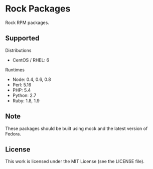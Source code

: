 Rock Packages
=============

Rock RPM packages.

## Supported

Distributions

 * CentOS / RHEL: 6

Runtimes

  * Node: 0.4, 0.6, 0.8
  * Perl: 5.16
  * PHP: 5.4
  * Python: 2.7
  * Ruby: 1.8, 1.9

## Note

These packages should be built using mock and the latest version of Fedora.

## License

This work is licensed under the MIT License (see the LICENSE file).
